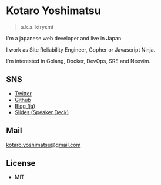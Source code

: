 # Kotaro Yoshimatsu

> a.k.a. ktrysmt


I'm a japanese web developer and live in Japan.

I work as Site Reliability Engineer, Gopher or Javascript Ninja.

I'm interested in Golang, Docker, DevOps, SRE and Neovim.

## SNS
* [Twitter](https://twitter.com/ktrysmt)
* [Github](https://github.com/ktrysmt)
* [Blog (ja)](https://ktrysmt.github.io/blog/)
* [Slides (Speaker Deck)](https://speakerdeck.com/ktrysmt)

## Mail

kotaro.yoshimatsu@gmail.com

## License

* MIT

